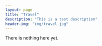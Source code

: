 ```yaml
---
layout: page
title: "Travel"
description: "This is a test description"
header-img: "img/travel.jpg"
---
```




There is nothing here yet.